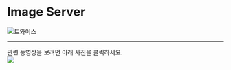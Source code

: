 # Image Server

![트와이스](https://raw.githubusercontent.com/mtinet/image/master/r3QqYGQ.jpg)


---
관련 동영상을 보려면 아래 사진을 클릭하세요.  
[![](https://raw.githubusercontent.com/mtinet/image/master/github_imageServer.png)](https://youtu.be/w8VC7C7nnGc)
